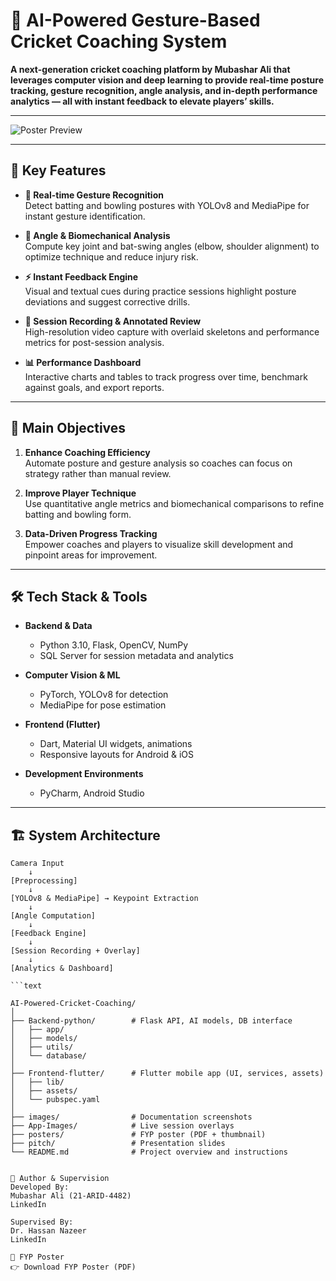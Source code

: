 # 🏏 AI-Powered Gesture-Based Cricket Coaching System

**A next-generation cricket coaching platform by Mubashar Ali that leverages computer vision and deep learning to provide real-time posture tracking, gesture recognition, angle analysis, and in-depth performance analytics — all with instant feedback to elevate players’ skills.**

---

![Poster Preview](images/Poster.png)

---

## 🚀 Key Features

- **🎯 Real-time Gesture Recognition**  
  Detect batting and bowling postures with YOLOv8 and MediaPipe for instant gesture identification.

- **📐 Angle & Biomechanical Analysis**  
  Compute key joint and bat-swing angles (elbow, shoulder alignment) to optimize technique and reduce injury risk.

- **⚡ Instant Feedback Engine**  
  Visual and textual cues during practice sessions highlight posture deviations and suggest corrective drills.

- **🎥 Session Recording & Annotated Review**  
  High-resolution video capture with overlaid skeletons and performance metrics for post-session analysis.

- **📊 Performance Dashboard**  
  Interactive charts and tables to track progress over time, benchmark against goals, and export reports.

---

## 🎯 Main Objectives

1. **Enhance Coaching Efficiency**  
   Automate posture and gesture analysis so coaches can focus on strategy rather than manual review.

2. **Improve Player Technique**  
   Use quantitative angle metrics and biomechanical comparisons to refine batting and bowling form.

3. **Data-Driven Progress Tracking**  
   Empower coaches and players to visualize skill development and pinpoint areas for improvement.

---

## 🛠️ Tech Stack & Tools

- **Backend & Data**  
  - Python 3.10, Flask, OpenCV, NumPy  
  - SQL Server for session metadata and analytics

- **Computer Vision & ML**  
  - PyTorch, YOLOv8 for detection  
  - MediaPipe for pose estimation 

- **Frontend (Flutter)**  
  - Dart, Material UI widgets, animations  
  - Responsive layouts for Android & iOS

- **Development Environments**  
  - PyCharm, Android Studio

---

## 🏗️ System Architecture

```text
Camera Input
    ↓
[Preprocessing]
    ↓
[YOLOv8 & MediaPipe] → Keypoint Extraction
    ↓
[Angle Computation]
    ↓
[Feedback Engine]
    ↓
[Session Recording + Overlay]
    ↓
[Analytics & Dashboard]

```text

AI-Powered-Cricket-Coaching/
│
├── Backend-python/        # Flask API, AI models, DB interface
│   ├── app/
│   ├── models/
│   ├── utils/
│   └── database/
│
├── Frontend-flutter/      # Flutter mobile app (UI, services, assets)
│   ├── lib/
│   ├── assets/
│   └── pubspec.yaml
│
├── images/                # Documentation screenshots
├── App-Images/            # Live session overlays
├── posters/               # FYP poster (PDF + thumbnail)
├── pitch/                 # Presentation slides
└── README.md              # Project overview and instructions


👤 Author & Supervision
Developed By:
Mubashar Ali (21-ARID-4482)
LinkedIn

Supervised By:
Dr. Hassan Nazeer
LinkedIn

📄 FYP Poster
👉 Download FYP Poster (PDF)
